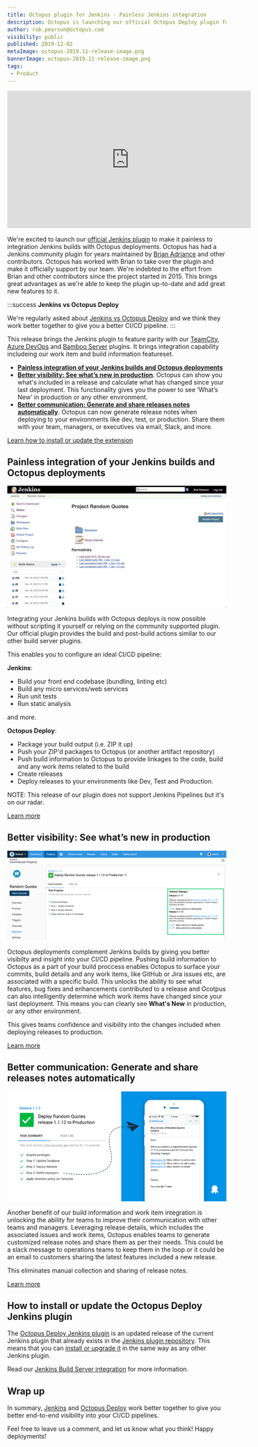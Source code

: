 ```yaml
---
title: Octopus plugin for Jenkins - Painless Jenkins integration
description: Octopus is launching our official Octopus Deploy plugin for Jenkins automation server making it painless to integration your Jenkins builds with Octopus deployments.
author: rob.pearson@octopus.com
visibility: public
published: 2019-12-02
metaImage: octopus-2019.11-release-image.png
bannerImage: octopus-2019.11-release-image.png
tags:
 - Product
---
```


<iframe width="560" height="315" src="https://www.youtube.com/embed/TODO" frameborder="0" allowfullscreen></iframe>

We're excited to launch our [official Jenkins plugin](https://plugins.jenkins.io/octopusdeploy) to make it painless to integration Jenkins builds with Octopus deployments. Octopus has had a Jenkins community plugin for years maintained by [Brian Adriance](https://github.com/badriance) and other contributors. Octopus has worked with Brian to take over the plugin and make it officially support by our team. We're indebted to the effort from Brian and other contributors since the project started in 2015. This brings great advantages as we're able to keep the plugin up-to-date and add great new features to it. 

:::success
**Jenkins vs Octopus Deploy**

We're regularly asked about [Jenkins vs Octopus Deploy](/blog/2019-12/jenkins-vs-octopus-deploy/index.md) and we think they work better together to give you a better CI/CD pipeline.
:::

This release brings the Jenkins plugin to feature parity with our [TeamCity](https://plugins.jetbrains.com/plugin/9038-octopus-deploy-integration/), [Azure DevOps](https://marketplace.visualstudio.com/items?itemName=octopusdeploy.octopus-deploy-build-release-tasks) and [Bamboo Server](https://marketplace.atlassian.com/apps/1217235/octopus-deploy-bamboo-add-on?hosting=server&tab=overview) plugins. It brings integration capability includeing our work item and build information featureset.

* **[Painless integration of your Jenkins builds and Octopus deployments](/blog/2019-12/jenkins-vs-octopus-deploy/index.md#painless-integration-of-your-jenkins-builds-and-octopus-deployments)**
* **[Better visibility: See what’s new in production](/blog/2019-12/jenkins-vs-octopus-deploy/index.md#better-visibility-see-what’s-new-in-production)**. Octopus can show you what's included in a release and calculate what has changed since your last deployment. This functionality gives you the power to see ‘What’s New’ in production or any other environment.
* **[Better communication: Generate and share releases notes automatically](/blog/2019-12/jenkins-vs-octopus-deploy/index.md#better-communication-generate-and-share-releases-notes-automatically)**. Octopus can now generate release notes when deploying to your environments like dev, test, or production. Share them with your team, managers, or executives via email, Slack, and more.

[Learn how to install or update the extension](/blog/2019-12/jenkins-vs-octopus-deploy/index.md#how-to-install-jenkins-plugin)

## Painless integration of your Jenkins builds and Octopus deployments

![Octopus Jenkins Plugin](octopus-deploy-jenkins-plugin.png "width=600")

Integrating your Jenkins builds with Octopus deploys is now possible without scripting it yourself or relying on the community supported plugin. Our official plugin provides the build and post-build actions similar to our other build server plugins.

This enables you to configure an ideal CI/CD pipeline:

**Jenkins**:

* Build your front end codebase (bundling, linting etc)
* Build any micro services/web services
* Run unit tests
* Run static analysis 

and more.

**Octopus Deploy**:

* Package your build output (i.e. ZIP it up)
* Push your ZIP'd packages to Octopus (or another artifact repository)
* Push build information to Octopus to provide linkages to the code, build and any work items related to the build
* Create releases
* Deploy releases to your environments like Dev, Test and Production.

NOTE: This release of our plugin does not support Jenkins Pipelines but it's on our radar.

[Learn more](https://octopus.com/docs/packaging-applications/build-servers/jenkins)

## Better visibility: See what’s new in production

![What's New in Production](octopus-deploy-what-new-in-production.png "width=600")

Octopus deployments complement Jenkins builds by giving you better visibilty and insight into your CI/CD pipeline. Pushing build information to Octopus as a part of your build proccess enables Octopus to surface your commits, build details and any work items, like GitHub or Jira issues etc, are associated with a specific build. This unlocks the ability to see what features, bug fixes and enhancements contributed to a release and Ocotpus can also intelligently determine which work items have changed since your last deployment. This means you can clearly see **What's New** in production, or any other environment. 

This gives teams confidence and visibility into the changes included when deploying releases to production. 

[Learn more](https://octopus.com/docs/deployment-process/releases/deployment-notes)

## Better communication: Generate and share releases notes automatically

![Octopus Jenkins Plugin](octopus-deploy-share-release-notes.png "width=600")

Another benefit of our build information and work item integration is unlocking the ability for teams to improve their communication with other teams and managers. Leveraging release details, which includes the associated issues and work items, Octopus enables teams to generate customized release notes and share them as per their needs. This could be a slack message to operations teams to keep them in the loop or it could be an email to customers sharing the latest features included a new release.

This eliminates manual collection and sharing of release notes.

[Learn more](https://octopus.com/docs/deployment-process/releases/release-notes)

## How to install or update the Octopus Deploy Jenkins plugin

The [Octopus Deploy Jenkins plugin](https://plugins.jenkins.io/octopusdeploy) is an updated release of the current Jenkins plugin that already exists in the [Jenkins plugin repository](https://plugins.jenkins.io/). This means that you can [install or upgrade it](https://jenkins.io/doc/book/managing/plugins/) in the same way as any other Jenkins plugin. 

Read our [Jenkins Build Server integration](https://octopus.com/docs/packaging-applications/build-servers/jenkins) for more information.

## Wrap up

In summary, [Jenkins](https://jenkins.io) and [Octopus Deploy](https://octopus.com) work better together to give you better end-to-end visibility into your CI/CD pipelines.

Feel free to leave us a comment, and let us know what you think! Happy deployments!
